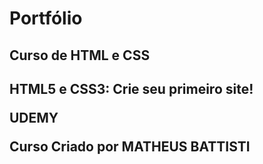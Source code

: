 # Portfólio
<h2> Curso de HTML e CSS <h2>
<P> HTML5 e CSS3: Crie seu primeiro site! <P> 
<P> UDEMY <P> 
<P> Curso Criado por  MATHEUS BATTISTI <P> 
